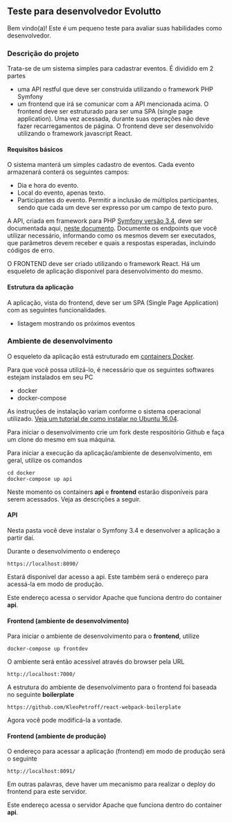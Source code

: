 ## Teste para desenvolvedor Evolutto

Bem vindo(a)! Este é um pequeno teste para avaliar suas habilidades como desenvolvedor.



### Descrição do projeto

Trata-se de um sistema simples para cadastrar eventos. É dividido em 2 partes 

- uma API restful que deve ser construida utilizando o framework PHP Symfony
- um frontend que irá se comunicar com a API mencionada acima. O frontend deve ser estruturado para ser uma SPA (single 
page application). Uma vez acessada, durante suas operações não deve fazer recarregamentos de página.
O frontend deve ser desenvolvido utilizando o framework javascript React. 


#### Requisitos básicos

O sistema manterá um simples cadastro de eventos. Cada evento armazenará conterá os seguintes campos:

- Dia e hora do evento.
- Local do evento, apenas texto.
- Participantes do evento. Permitir a inclusão de múltiplos participantes,
sendo que cada um deve ser expresso por um campo de texto puro.

A API, criada em framework para PHP [Symfony versão 3.4](https://symfony.com/download),
deve ser documentada aqui,  [neste documento](./docs/API.md). 
Documente os endpoints que você utilizar necessário, informando como os mesmos devem
ser executados, que parâmetros devem receber e quais a respostas esperadas, incluindo códigos
de erro.

O FRONTEND deve ser criado utilizando o framework React. Há um esqueleto de aplicação
disponivel para desenvolvimento do mesmo.   


#### Estrutura da aplicação

A aplicação, vista do frontend, deve ser um SPA (Single Page Application) com as seguintes funcionalidades.

- listagem mostrando os próximos eventos






### Ambiente de desenvolvimento

O esqueleto da aplicação está estruturado em [containers Docker](https://www.docker.com/docker-community).

Para que você possa utilizá-lo, é necessário que os seguintes softwares estejam
instalados em seu PC 

- docker
- docker-compose

As instruções de instalação variam conforme o sistema operacional utilizado.
[Veja um tutorial de como instalar no Ubuntu 16.04](https://www.digitalocean.com/community/tutorials/como-instalar-e-usar-o-docker-no-ubuntu-16-04-pt).


Para iniciar o desenvolvimento crie um fork deste respositório Github e faça
um clone do mesmo em sua máquina.


Para iniciar a execução da aplicação/ambiente de desenvolvimento, em geral, utilize os 
comandos

```
cd docker
docker-compose up api
```

Neste momento os containers **api** e **frontend** estarão disponíveis para 
serem acessados. Veja as descrições a seguir.


#### API

Nesta pasta você deve instalar o Symfony 3.4 e desenvolver a aplicação a partir
daí.

Durante o desenvolvimento o endereço

```
https://localhost:8090/
```

Estará disponivel dar acesso a api. Este também será o endereço para acessá-la
em modo de produção.

Este endereço acessa o servidor Apache que funciona dentro do container
**api**.


#### Frontend (ambiente de desenvolvimento) 

Para iniciar o ambiente de desenvolvimento para o **frontend**, utilize


```
docker-compose up frontdev
```

O ambiente será então acessível através do browser pela URL

```
http://localhost:7000/
```

A estrutura do ambiente de desenvolvimento para o frontend foi baseada no
seguinte __boilerplate__

```
https://github.com/KleoPetroff/react-webpack-boilerplate
```

Agora você pode modificá-la a vontade.




#### Frontend (ambiente de produção)

O endereço para acessar a aplicação (frontend) em modo de produção será o seguinte

```
http://localhost:8091/
```

Em outras palavras, deve haver um mecanismo para realizar o deploy do frontend
para este servidor.

Este endereço acessa o servidor Apache que funciona dentro do container
**api**.



